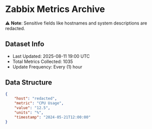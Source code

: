 # Zabbix Metrics Archive

⚠️ **Note**: Sensitive fields like hostnames and system descriptions are redacted.

## Dataset Info
- Last Updated: 2025-08-11 19:00 UTC
- Total Metrics Collected: 1035
- Update Frequency: Every (1) hour

## Data Structure
```json
{
    "host": "redacted",
    "metric": "CPU Usage",
    "value": "12.5",
    "units": "%",
    "timestamp": "2024-05-21T12:00:00"
}
```
